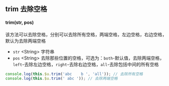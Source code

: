 ## trim 去除空格


#### trim(str, pos)

该方法可以去除空格，分别可以去除所有空格，两端空格，左边空格，右边空格，默认为去除两端空格

- `str` <String\> 字符串
- `pos` <String\> 去除那些位置的空格，可选为：`both`-默认值，去除两端空格，`left`-去除左边空格，`right`-去除右边空格，`all`-去除包括中间的所有空格

```js
console.log(this.$u.trim('abc    b ', 'all')); // 去除所有空格
console.log(this.$u.trim(' abc '));	// 去除两端空格
```